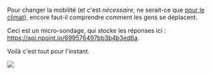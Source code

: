 Pour changer la mobilité (et c'est *nécessaire*, ne serait-ce que [pour le climat](https://ecolab.ademe.fr/blog/général/budget-empreinte-carbone-c-est-quoi.md)), encore faut-il comprendre comment les gens se déplacent.

Ceci est un micro-sondage, qui stocke les réponses ici : https://api.npoint.io/699576497bb3b4b3ed6a.

Voilà c'est tout pour l'instant.

![](https://i.imgur.com/GgEb6Ce.png)
